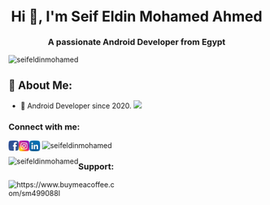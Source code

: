 <h1 align="center">Hi 👋, I'm Seif Eldin Mohamed Ahmed</h1>
<h3 align="center">A passionate Android Developer from Egypt</h3>

<p align="left"> <img src="https://komarev.com/ghpvc/?username=seifeldinmohamed&label=Profile%20views&color=0e75b6&style=flat" alt="seifeldinmohamed" /> </p>

## 🤵 About Me:
- 🏦 Android Developer since 2020.
      <img src="https://media.giphy.com/media/WUlplcMpOCEmTGBtBW/giphy.gif" width="30">
<h3 align="left">Connect with me:</h3>
<a href="https://www.facebook.com/profile.php?id=100007229115620">
  <img align="left" alt="Seif Eldin Mohamed | Facebook" width="20px" src="https://github.com/alfayedoficial/alfayedoficial/blob/master/005-facebook.png?raw=true" />
</a>

<a href="https://www.instagram.com/seifmohamed_11/?hl=en">
  <img align="left" alt="Seif Eldin Mohamed  | Instagram " width="21px" src="https://github.com/alfayedoficial/alfayedoficial/blob/master/003-instagram.png?raw=true" />
</a>
<a href="https://www.linkedin.com/in/seif-mohamed-a6b1941b2/">
  <img align="left" alt="Seif Eldin Mohamed  | LinkedIn " width="21px" src="https://github.com/alfayedoficial/alfayedoficial/blob/master/006-linkedin.png?raw=true" />
</a>

<p>&nbsp;<img align="center" src="https://github-readme-stats.vercel.app/api?username=seifeldinmohamed&show_icons=true&locale=en" alt="seifeldinmohamed" /></p>

<p><img align="left" src="https://github-readme-stats.vercel.app/api/top-langs?username=seifeldinmohamed&show_icons=true&locale=en&layout=compact" alt="seifeldinmohamed" /></p>


<h3 align="left">Support:</h3>

<p><a href="https://www.buymeacoffee.com/sm499088l"> <img align="left" src="https://cdn.buymeacoffee.com/buttons/v2/default-yellow.png" height="50" width="210" alt="https://www.buymeacoffee.com/sm499088l" /></a></p><br><br>
